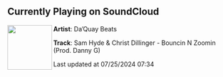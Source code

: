 ## Currently Playing on SoundCloud

[<img align="left" width="100" src="https://i1.sndcdn.com/artworks-HauoW0k6Kouyb9hp-U8b86A-t500x500.jpg">](https://soundcloud.com/daquaybeats/sam-hyde-christ-dillinger)

**Artist**: Da’Quay Beats 

**Track**: Sam Hyde & Christ Dillinger - Bouncin N Zoomin (Prod. Danny G)

Last updated at 07/25/2024 07:34
